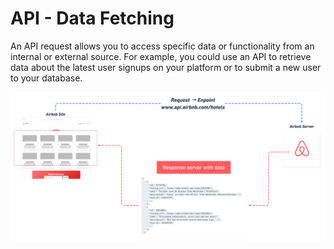 # API - Data Fetching

An API request allows you to access specific data or functionality from an internal or external source. For example, you could use an API to retrieve data about the latest user signups on your platform or to submit a new user to your database.

![](<../../.gitbook/assets/image (1) (1).png>)
